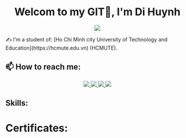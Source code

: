 <h1 align="center">Welcom to my GIT👋, I'm Di Huynh</h1>
<p align="center"><img src="https://thptquocgia.org/wp-content/uploads/2021/09/dai-hoc-spkt-tphcm.jpg"/></p>
✍ I'm a student of: [Ho Chi Minh city University of Technology and Education](https://hcmute.edu.vn) (HCMUTE).


## 📫 How to reach me:
<p align="center">
  <a href="https://www.facebook.com/zizihuynh201/" alt="Facebook">
    <img src="https://img.icons8.com/fluent/48/000000/facebook-new.png" target="_blank" />
  </a> 
  <a href="https://www.youtube.com/channel/UCbE1OiSSSK5IVVClm4A1fMg" alt="Youtube channel" target="_blank" >
    <img src="https://img.icons8.com/fluent/48/000000/youtube-play.png"/>
  </a>
  <a href="mailto:20110246@student.hcmute.edu.vn" alt="Email">
    <img src="https://img.icons8.com/fluent/48/000000/mailing.png"/>
  </a>
   </a> 
  <a href="https://www.instagram.com/_htdi_18/" alt="Instagram" target="_blank" >
    <img src="https://img.icons8.com/cute-clipart/344/instagram-new.png"/>
  </a>
</p>


## Skills:


# Certificates:


